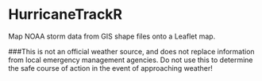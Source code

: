 # HurricaneTrackR

Map NOAA storm data from GIS shape files onto a Leaflet map.

###This is not an official weather source, and does not replace information from local emergency management agencies. Do not use this to determine the safe course of action in the event of approaching weather!
